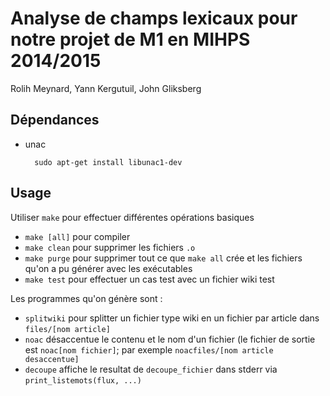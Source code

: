 Analyse de champs lexicaux pour notre projet de M1 en MIHPS 2014/2015
=====================================================================

Rolih Meynard, Yann Kergutuil, John Gliksberg

Dépendances
-----------

- unac

		sudo apt-get install libunac1-dev

Usage
-----

Utiliser `make` pour effectuer différentes opérations basiques

- `make [all]` pour compiler
- `make clean` pour supprimer les fichiers `.o`
- `make purge` pour supprimer tout ce que `make all` crée et
  les fichiers qu'on a pu générer avec les exécutables
- `make test` pour effectuer un cas test avec un fichier wiki test

Les programmes qu'on génère sont :

- `splitwiki` pour splitter un fichier type wiki en un fichier par
  article dans `files/[nom article]`
- `noac` désaccentue le contenu et le nom d'un fichier (le fichier
  de sortie est `noac[nom fichier]`;
  par exemple `noacfiles/[nom article desaccentue]`
- `decoupe` affiche le resultat de `decoupe_fichier` dans stderr
  via `print_listemots(flux, ...)`
